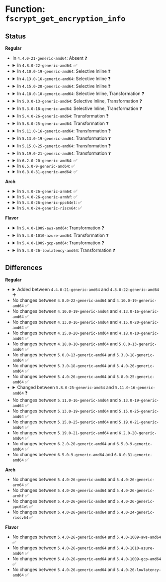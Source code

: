 # Function: <code>fscrypt_get_encryption_info</code>

## Status
<b>Regular</b>
<ul>
<li>
In <code>4.4.0-21-generic-amd64</code>: Absent ❓
</li>
<li>
<details>
<summary>In <code>4.8.0-22-generic-amd64</code>: ✅</summary>

```c
int fscrypt_get_encryption_info(struct inode * inode)
```

```json
{
  "name": "fscrypt_get_encryption_info",
  "collision_type": "Unique Global",
  "inline_type": "No",
  "funcs": [
    {
      "addr": 18446744071581509808,
      "name": "fscrypt_get_encryption_info",
      "external": true,
      "loc": "fs/crypto/keyinfo.c:292",
      "file": "fs/crypto/keyinfo.c",
      "inline": "seen, unknown",
      "caller_inline": [],
      "caller_func": [
        "fs/crypto/policy.c:fscrypt_inherit_context",
        "fs/crypto/policy.c:fscrypt_inherit_context",
        "fs/ext4/dir.c:ext4_readdir",
        "fs/ext4/file.c:ext4_file_open",
        "fs/ext4/ialloc.c:__ext4_new_inode",
        "fs/ext4/namei.c:ext4_symlink",
        "fs/ext4/namei.c:htree_dirblock_to_tree",
        "fs/ext4/symlink.c:ext4_encrypted_get_link"
      ]
    }
  ],
  "symbols": [
    {
      "addr": 18446744071581509808,
      "name": "fscrypt_get_encryption_info",
      "section": ".text",
      "bind": "STB_GLOBAL",
      "size": 48
    }
  ]
}
```
</details>
</li>
<li>
<details>
<summary>In <code>4.10.0-19-generic-amd64</code>: Selective Inline ❓</summary>

```c
int fscrypt_get_encryption_info(struct inode * inode)
```

```json
{
  "name": "fscrypt_get_encryption_info",
  "collision_type": "Unique Global",
  "inline_type": "Selective",
  "funcs": [
    {
      "addr": 18446744071581593968,
      "name": "fscrypt_get_encryption_info",
      "external": true,
      "loc": "fs/crypto/keyinfo.c:173",
      "file": "fs/crypto/keyinfo.c",
      "inline": "not declared, inlined",
      "caller_inline": [],
      "caller_func": [
        "fs/crypto/fname.c:fscrypt_setup_filename",
        "fs/crypto/policy.c:fscrypt_inherit_context",
        "fs/crypto/policy.c:fscrypt_inherit_context",
        "fs/ext4/dir.c:ext4_readdir",
        "fs/ext4/file.c:ext4_file_open",
        "fs/ext4/ialloc.c:__ext4_new_inode",
        "fs/ext4/namei.c:ext4_symlink",
        "fs/ext4/namei.c:htree_dirblock_to_tree",
        "fs/ext4/symlink.c:ext4_encrypted_get_link"
      ]
    }
  ],
  "symbols": [
    {
      "addr": 18446744071581593968,
      "name": "fscrypt_get_encryption_info",
      "section": ".text",
      "bind": "STB_GLOBAL",
      "size": 1091
    }
  ]
}
```
</details>
</li>
<li>
<details>
<summary>In <code>4.13.0-16-generic-amd64</code>: Selective Inline ❓</summary>

```c
int fscrypt_get_encryption_info(struct inode * inode)
```

```json
{
  "name": "fscrypt_get_encryption_info",
  "collision_type": "Unique Global",
  "inline_type": "Selective",
  "funcs": [
    {
      "addr": 18446744071581653936,
      "name": "fscrypt_get_encryption_info",
      "external": true,
      "loc": "fs/crypto/keyinfo.c:251",
      "file": "fs/crypto/keyinfo.c",
      "inline": "not declared, inlined",
      "caller_inline": [],
      "caller_func": [
        "fs/crypto/fname.c:fscrypt_setup_filename",
        "fs/crypto/policy.c:fscrypt_has_permitted_context",
        "fs/crypto/policy.c:fscrypt_has_permitted_context",
        "fs/ext4/dir.c:ext4_readdir",
        "fs/ext4/file.c:ext4_file_open",
        "fs/ext4/ialloc.c:__ext4_new_inode",
        "fs/ext4/inode.c:ext4_setattr",
        "fs/ext4/namei.c:ext4_symlink",
        "fs/ext4/namei.c:htree_dirblock_to_tree",
        "fs/ext4/symlink.c:ext4_encrypted_get_link"
      ]
    }
  ],
  "symbols": [
    {
      "addr": 18446744071581653936,
      "name": "fscrypt_get_encryption_info",
      "section": ".text",
      "bind": "STB_GLOBAL",
      "size": 1364
    }
  ]
}
```
</details>
</li>
<li>
<details>
<summary>In <code>4.15.0-20-generic-amd64</code>: Selective Inline ❓</summary>

```c
int fscrypt_get_encryption_info(struct inode * inode)
```

```json
{
  "name": "fscrypt_get_encryption_info",
  "collision_type": "Unique Global",
  "inline_type": "Selective",
  "funcs": [
    {
      "addr": 18446744071581798528,
      "name": "fscrypt_get_encryption_info",
      "external": true,
      "loc": "fs/crypto/keyinfo.c:242",
      "file": "fs/crypto/keyinfo.c",
      "inline": "not declared, inlined",
      "caller_inline": [],
      "caller_func": [
        "fs/crypto/fname.c:fscrypt_setup_filename",
        "fs/crypto/hooks.c:__fscrypt_prepare_link",
        "fs/crypto/hooks.c:fscrypt_file_open",
        "fs/crypto/policy.c:fscrypt_has_permitted_context",
        "fs/crypto/policy.c:fscrypt_has_permitted_context",
        "fs/ext4/dir.c:ext4_readdir",
        "fs/ext4/ialloc.c:__ext4_new_inode",
        "fs/ext4/inode.c:ext4_setattr",
        "fs/ext4/namei.c:ext4_symlink",
        "fs/ext4/namei.c:htree_dirblock_to_tree",
        "fs/ext4/symlink.c:ext4_encrypted_get_link"
      ]
    }
  ],
  "symbols": [
    {
      "addr": 18446744071581798528,
      "name": "fscrypt_get_encryption_info",
      "section": ".text",
      "bind": "STB_GLOBAL",
      "size": 1380
    }
  ]
}
```
</details>
</li>
<li>
<details>
<summary>In <code>4.18.0-10-generic-amd64</code>: Selective Inline, Transformation ❓</summary>

```c
int fscrypt_get_encryption_info(struct inode * inode)
```

```json
{
  "name": "fscrypt_get_encryption_info",
  "collision_type": "Unique Global",
  "inline_type": "Selective",
  "funcs": [
    {
      "addr": 18446744071581974432,
      "name": "fscrypt_get_encryption_info",
      "external": true,
      "loc": "fs/crypto/keyinfo.c:288",
      "file": "fs/crypto/keyinfo.c",
      "inline": "not declared, inlined",
      "caller_inline": [],
      "caller_func": [
        "fs/crypto/fname.c:fscrypt_setup_filename",
        "fs/crypto/hooks.c:__fscrypt_encrypt_symlink",
        "fs/crypto/hooks.c:__fscrypt_prepare_link",
        "fs/crypto/hooks.c:fscrypt_file_open",
        "fs/crypto/policy.c:fscrypt_inherit_context",
        "fs/crypto/policy.c:fscrypt_inherit_context",
        "fs/crypto/policy.c:fscrypt_has_permitted_context",
        "fs/crypto/policy.c:fscrypt_has_permitted_context",
        "fs/ext4/dir.c:ext4_readdir",
        "fs/ext4/ialloc.c:__ext4_new_inode",
        "fs/ext4/inode.c:ext4_setattr",
        "fs/ext4/namei.c:htree_dirblock_to_tree"
      ]
    }
  ],
  "symbols": [
    {
      "addr": 18446744071581973104,
      "name": "fscrypt_get_encryption_info.part.7",
      "section": ".text",
      "bind": "STB_LOCAL",
      "size": 1325
    },
    {
      "addr": 18446744071581974560,
      "name": "fscrypt_get_encryption_info.part.7.cold.10",
      "section": ".text",
      "bind": "STB_LOCAL",
      "size": 183
    },
    {
      "addr": 18446744071581974432,
      "name": "fscrypt_get_encryption_info",
      "section": ".text",
      "bind": "STB_GLOBAL",
      "size": 59
    }
  ]
}
```
</details>
</li>
<li>
<details>
<summary>In <code>5.0.0-13-generic-amd64</code>: Selective Inline, Transformation ❓</summary>

```c
int fscrypt_get_encryption_info(struct inode * inode)
```

```json
{
  "name": "fscrypt_get_encryption_info",
  "collision_type": "Unique Global",
  "inline_type": "Selective",
  "funcs": [
    {
      "addr": 18446744071582062528,
      "name": "fscrypt_get_encryption_info",
      "external": true,
      "loc": "fs/crypto/keyinfo.c:504",
      "file": "fs/crypto/keyinfo.c",
      "inline": "not declared, inlined",
      "caller_inline": [],
      "caller_func": [
        "fs/crypto/fname.c:fscrypt_setup_filename",
        "fs/crypto/hooks.c:__fscrypt_encrypt_symlink",
        "fs/crypto/hooks.c:__fscrypt_prepare_link",
        "fs/crypto/hooks.c:fscrypt_file_open",
        "fs/crypto/policy.c:fscrypt_inherit_context",
        "fs/crypto/policy.c:fscrypt_inherit_context",
        "fs/crypto/policy.c:fscrypt_has_permitted_context",
        "fs/crypto/policy.c:fscrypt_has_permitted_context",
        "fs/ext4/dir.c:ext4_readdir",
        "fs/ext4/ialloc.c:__ext4_new_inode",
        "fs/ext4/inode.c:ext4_setattr",
        "fs/ext4/namei.c:htree_dirblock_to_tree"
      ]
    }
  ],
  "symbols": [
    {
      "addr": 18446744071582061056,
      "name": "fscrypt_get_encryption_info.part.11",
      "section": ".text",
      "bind": "STB_LOCAL",
      "size": 1469
    },
    {
      "addr": 18446744071582062763,
      "name": "fscrypt_get_encryption_info.part.11.cold.18",
      "section": ".text",
      "bind": "STB_LOCAL",
      "size": 159
    },
    {
      "addr": 18446744071582062528,
      "name": "fscrypt_get_encryption_info",
      "section": ".text",
      "bind": "STB_GLOBAL",
      "size": 59
    }
  ]
}
```
</details>
</li>
<li>
<details>
<summary>In <code>5.3.0-18-generic-amd64</code>: Selective Inline, Transformation ❓</summary>

```c
int fscrypt_get_encryption_info(struct inode * inode)
```

```json
{
  "name": "fscrypt_get_encryption_info",
  "collision_type": "Unique Global",
  "inline_type": "Selective",
  "funcs": [
    {
      "addr": 18446744071582223536,
      "name": "fscrypt_get_encryption_info",
      "external": true,
      "loc": "fs/crypto/keyinfo.c:502",
      "file": "fs/crypto/keyinfo.c",
      "inline": "not declared, inlined",
      "caller_inline": [],
      "caller_func": [
        "fs/crypto/fname.c:fscrypt_setup_filename",
        "fs/crypto/hooks.c:fscrypt_get_symlink",
        "fs/crypto/hooks.c:__fscrypt_encrypt_symlink",
        "fs/crypto/hooks.c:__fscrypt_prepare_link",
        "fs/crypto/hooks.c:fscrypt_file_open",
        "fs/crypto/policy.c:fscrypt_inherit_context",
        "fs/crypto/policy.c:fscrypt_inherit_context",
        "fs/crypto/policy.c:fscrypt_has_permitted_context",
        "fs/crypto/policy.c:fscrypt_has_permitted_context",
        "fs/ext4/dir.c:ext4_readdir",
        "fs/ext4/ialloc.c:__ext4_new_inode",
        "fs/ext4/inode.c:ext4_setattr",
        "fs/ext4/namei.c:htree_dirblock_to_tree"
      ]
    }
  ],
  "symbols": [
    {
      "addr": 18446744071582222112,
      "name": "fscrypt_get_encryption_info.part.0",
      "section": ".text",
      "bind": "STB_LOCAL",
      "size": 1420
    },
    {
      "addr": 18446744071582223774,
      "name": "fscrypt_get_encryption_info.part.0.cold",
      "section": ".text",
      "bind": "STB_LOCAL",
      "size": 272
    },
    {
      "addr": 18446744071582223536,
      "name": "fscrypt_get_encryption_info",
      "section": ".text",
      "bind": "STB_GLOBAL",
      "size": 63
    }
  ]
}
```
</details>
</li>
<li>
<details>
<summary>In <code>5.4.0-26-generic-amd64</code>: Transformation ❓</summary>

```c
int fscrypt_get_encryption_info(struct inode * inode)
```

```json
{
  "name": "fscrypt_get_encryption_info",
  "collision_type": "Unique Global",
  "inline_type": "No",
  "funcs": [
    {
      "addr": 0,
      "name": "fscrypt_get_encryption_info",
      "external": true,
      "loc": "fs/crypto/keysetup.c:421",
      "file": "fs/crypto/keysetup.c",
      "inline": "seen, unknown",
      "caller_inline": [],
      "caller_func": [
        "fs/crypto/fname.c:fscrypt_setup_filename",
        "fs/crypto/hooks.c:fscrypt_get_symlink",
        "fs/crypto/hooks.c:__fscrypt_encrypt_symlink",
        "fs/crypto/hooks.c:__fscrypt_prepare_link",
        "fs/crypto/hooks.c:fscrypt_file_open",
        "fs/ext4/dir.c:ext4_readdir",
        "fs/ext4/ialloc.c:__ext4_new_inode",
        "fs/ext4/inode.c:ext4_setattr",
        "fs/ext4/namei.c:htree_dirblock_to_tree"
      ]
    }
  ],
  "symbols": [
    {
      "addr": 18446744071582310543,
      "name": "fscrypt_get_encryption_info.cold",
      "section": ".text",
      "bind": "STB_LOCAL",
      "size": 203
    },
    {
      "addr": 18446744071582309056,
      "name": "fscrypt_get_encryption_info",
      "section": ".text",
      "bind": "STB_GLOBAL",
      "size": 1241
    }
  ]
}
```
</details>
</li>
<li>
<details>
<summary>In <code>5.8.0-25-generic-amd64</code>: Transformation ❓</summary>

```c
int fscrypt_get_encryption_info(struct inode * inode)
```

```json
{
  "name": "fscrypt_get_encryption_info",
  "collision_type": "Unique Global",
  "inline_type": "No",
  "funcs": [
    {
      "addr": 0,
      "name": "fscrypt_get_encryption_info",
      "external": true,
      "loc": "fs/crypto/keysetup.c:430",
      "file": "fs/crypto/keysetup.c",
      "inline": "seen, unknown",
      "caller_inline": [],
      "caller_func": [
        "fs/crypto/fname.c:fscrypt_setup_filename",
        "fs/crypto/hooks.c:fscrypt_get_symlink",
        "fs/crypto/hooks.c:__fscrypt_encrypt_symlink",
        "fs/crypto/hooks.c:fscrypt_prepare_setflags",
        "fs/crypto/policy.c:fscrypt_inherit_context",
        "fs/crypto/policy.c:fscrypt_inherit_context",
        "fs/ext4/dir.c:ext4_readdir",
        "fs/ext4/ialloc.c:__ext4_new_inode",
        "fs/ext4/inode.c:ext4_setattr",
        "fs/ext4/namei.c:htree_dirblock_to_tree"
      ]
    }
  ],
  "symbols": [
    {
      "addr": 18446744071582597078,
      "name": "fscrypt_get_encryption_info.cold",
      "section": ".text",
      "bind": "STB_LOCAL",
      "size": 60
    },
    {
      "addr": 18446744071582595648,
      "name": "fscrypt_get_encryption_info",
      "section": ".text",
      "bind": "STB_GLOBAL",
      "size": 1070
    }
  ]
}
```
</details>
</li>
<li>
<details>
<summary>In <code>5.11.0-16-generic-amd64</code>: Transformation ❓</summary>

```c
int fscrypt_get_encryption_info(struct inode * inode, bool allow_unsupported)
```

```json
{
  "name": "fscrypt_get_encryption_info",
  "collision_type": "Unique Global",
  "inline_type": "No",
  "funcs": [
    {
      "addr": 0,
      "name": "fscrypt_get_encryption_info",
      "external": true,
      "loc": "fs/crypto/keysetup.c:564",
      "file": "fs/crypto/keysetup.c",
      "inline": "seen, unknown",
      "caller_inline": [],
      "caller_func": [
        "fs/crypto/fname.c:fscrypt_setup_filename",
        "fs/crypto/hooks.c:fscrypt_get_symlink",
        "fs/crypto/hooks.c:fscrypt_prepare_setflags",
        "fs/crypto/hooks.c:__fscrypt_prepare_readdir",
        "fs/crypto/policy.c:fscrypt_policy_to_inherit"
      ]
    }
  ],
  "symbols": [
    {
      "addr": 18446744071591342014,
      "name": "fscrypt_get_encryption_info.cold",
      "section": ".text",
      "bind": "STB_LOCAL",
      "size": 57
    },
    {
      "addr": 18446744071582667696,
      "name": "fscrypt_get_encryption_info",
      "section": ".text",
      "bind": "STB_GLOBAL",
      "size": 322
    }
  ]
}
```
</details>
</li>
<li>
<details>
<summary>In <code>5.13.0-19-generic-amd64</code>: Transformation ❓</summary>

```c
int fscrypt_get_encryption_info(struct inode * inode, bool allow_unsupported)
```

```json
{
  "name": "fscrypt_get_encryption_info",
  "collision_type": "Unique Global",
  "inline_type": "No",
  "funcs": [
    {
      "addr": 0,
      "name": "fscrypt_get_encryption_info",
      "external": true,
      "loc": "fs/crypto/keysetup.c:588",
      "file": "fs/crypto/keysetup.c",
      "inline": "seen, unknown",
      "caller_inline": [],
      "caller_func": [
        "fs/crypto/fname.c:fscrypt_setup_filename",
        "fs/crypto/hooks.c:fscrypt_get_symlink",
        "fs/crypto/hooks.c:fscrypt_prepare_setflags",
        "fs/crypto/hooks.c:__fscrypt_prepare_readdir",
        "fs/crypto/policy.c:fscrypt_policy_to_inherit"
      ]
    }
  ],
  "symbols": [
    {
      "addr": 18446744071591284759,
      "name": "fscrypt_get_encryption_info.cold",
      "section": ".text",
      "bind": "STB_LOCAL",
      "size": 57
    },
    {
      "addr": 18446744071582696592,
      "name": "fscrypt_get_encryption_info",
      "section": ".text",
      "bind": "STB_GLOBAL",
      "size": 322
    }
  ]
}
```
</details>
</li>
<li>
<details>
<summary>In <code>5.15.0-25-generic-amd64</code>: Transformation ❓</summary>

```c
int fscrypt_get_encryption_info(struct inode * inode, bool allow_unsupported)
```

```json
{
  "name": "fscrypt_get_encryption_info",
  "collision_type": "Unique Global",
  "inline_type": "No",
  "funcs": [
    {
      "addr": 0,
      "name": "fscrypt_get_encryption_info",
      "external": true,
      "loc": "fs/crypto/keysetup.c:621",
      "file": "fs/crypto/keysetup.c",
      "inline": "seen, unknown",
      "caller_inline": [],
      "caller_func": [
        "fs/crypto/fname.c:fscrypt_setup_filename",
        "fs/crypto/hooks.c:fscrypt_get_symlink",
        "fs/crypto/hooks.c:fscrypt_prepare_setflags",
        "fs/crypto/hooks.c:__fscrypt_prepare_readdir",
        "fs/crypto/policy.c:fscrypt_policy_to_inherit"
      ]
    }
  ],
  "symbols": [
    {
      "addr": 18446744071592240880,
      "name": "fscrypt_get_encryption_info.cold",
      "section": ".text",
      "bind": "STB_LOCAL",
      "size": 57
    },
    {
      "addr": 18446744071583022592,
      "name": "fscrypt_get_encryption_info",
      "section": ".text",
      "bind": "STB_GLOBAL",
      "size": 322
    }
  ]
}
```
</details>
</li>
<li>
<details>
<summary>In <code>5.19.0-21-generic-amd64</code>: Transformation ❓</summary>

```c
int fscrypt_get_encryption_info(struct inode * inode, bool allow_unsupported)
```

```json
{
  "name": "fscrypt_get_encryption_info",
  "collision_type": "Unique Global",
  "inline_type": "No",
  "funcs": [
    {
      "addr": 0,
      "name": "fscrypt_get_encryption_info",
      "external": true,
      "loc": "fs/crypto/keysetup.c:608",
      "file": "fs/crypto/keysetup.c",
      "inline": "seen, unknown",
      "caller_inline": [],
      "caller_func": [
        "fs/crypto/fname.c:fscrypt_setup_filename",
        "fs/crypto/hooks.c:fscrypt_get_symlink",
        "fs/crypto/hooks.c:fscrypt_prepare_setflags",
        "fs/crypto/hooks.c:__fscrypt_prepare_readdir",
        "fs/crypto/policy.c:fscrypt_policy_to_inherit",
        "fs/crypto/policy.c:fscrypt_has_permitted_context",
        "fs/crypto/policy.c:fscrypt_has_permitted_context"
      ]
    }
  ],
  "symbols": [
    {
      "addr": 18446744071594019662,
      "name": "fscrypt_get_encryption_info.cold",
      "section": ".text",
      "bind": "STB_LOCAL",
      "size": 56
    },
    {
      "addr": 18446744071583494592,
      "name": "fscrypt_get_encryption_info",
      "section": ".text",
      "bind": "STB_GLOBAL",
      "size": 393
    }
  ]
}
```
</details>
</li>
<li>
<details>
<summary>In <code>6.2.0-20-generic-amd64</code>: ✅</summary>

```c
int fscrypt_get_encryption_info(struct inode * inode, bool allow_unsupported)
```

```json
{
  "name": "fscrypt_get_encryption_info",
  "collision_type": "Unique Global",
  "inline_type": "No",
  "funcs": [
    {
      "addr": 18446744071584090304,
      "name": "fscrypt_get_encryption_info",
      "external": true,
      "loc": "fs/crypto/keysetup.c:617",
      "file": "fs/crypto/keysetup.c",
      "inline": "seen, unknown",
      "caller_inline": [],
      "caller_func": [
        "fs/crypto/fname.c:fscrypt_setup_filename",
        "fs/crypto/hooks.c:fscrypt_get_symlink",
        "fs/crypto/hooks.c:fscrypt_prepare_setflags",
        "fs/crypto/hooks.c:__fscrypt_prepare_readdir",
        "fs/crypto/policy.c:fscrypt_policy_to_inherit",
        "fs/crypto/policy.c:fscrypt_has_permitted_context",
        "fs/crypto/policy.c:fscrypt_has_permitted_context"
      ]
    }
  ],
  "symbols": [
    {
      "addr": 18446744071584090304,
      "name": "fscrypt_get_encryption_info",
      "section": ".text",
      "bind": "STB_GLOBAL",
      "size": 440
    }
  ]
}
```
</details>
</li>
<li>
<details>
<summary>In <code>6.5.0-9-generic-amd64</code>: ✅</summary>

```c
int fscrypt_get_encryption_info(struct inode * inode, bool allow_unsupported)
```

```json
{
  "name": "fscrypt_get_encryption_info",
  "collision_type": "Unique Global",
  "inline_type": "No",
  "funcs": [
    {
      "addr": 18446744071584317264,
      "name": "fscrypt_get_encryption_info",
      "external": true,
      "loc": "fs/crypto/keysetup.c:636",
      "file": "fs/crypto/keysetup.c",
      "inline": "seen, unknown",
      "caller_inline": [],
      "caller_func": [
        "fs/crypto/fname.c:fscrypt_setup_filename",
        "fs/crypto/hooks.c:fscrypt_get_symlink",
        "fs/crypto/hooks.c:fscrypt_prepare_setflags",
        "fs/crypto/hooks.c:__fscrypt_prepare_readdir",
        "fs/crypto/policy.c:fscrypt_policy_to_inherit",
        "fs/crypto/policy.c:fscrypt_has_permitted_context",
        "fs/crypto/policy.c:fscrypt_has_permitted_context"
      ]
    }
  ],
  "symbols": [
    {
      "addr": 18446744071584317264,
      "name": "fscrypt_get_encryption_info",
      "section": ".text",
      "bind": "STB_GLOBAL",
      "size": 440
    }
  ]
}
```
</details>
</li>
<li>
<details>
<summary>In <code>6.8.0-31-generic-amd64</code>: ✅</summary>

```c
int fscrypt_get_encryption_info(struct inode * inode, bool allow_unsupported)
```

```json
{
  "name": "fscrypt_get_encryption_info",
  "collision_type": "Unique Global",
  "inline_type": "No",
  "funcs": [
    {
      "addr": 18446744071584534688,
      "name": "fscrypt_get_encryption_info",
      "external": true,
      "loc": "fs/crypto/keysetup.c:643",
      "file": "fs/crypto/keysetup.c",
      "inline": "seen, unknown",
      "caller_inline": [],
      "caller_func": [
        "fs/crypto/fname.c:fscrypt_setup_filename",
        "fs/crypto/hooks.c:fscrypt_get_symlink",
        "fs/crypto/hooks.c:fscrypt_prepare_setflags",
        "fs/crypto/hooks.c:__fscrypt_prepare_readdir",
        "fs/crypto/policy.c:fscrypt_policy_to_inherit",
        "fs/crypto/policy.c:fscrypt_has_permitted_context",
        "fs/crypto/policy.c:fscrypt_has_permitted_context"
      ]
    }
  ],
  "symbols": [
    {
      "addr": 18446744071584534688,
      "name": "fscrypt_get_encryption_info",
      "section": ".text",
      "bind": "STB_GLOBAL",
      "size": 440
    }
  ]
}
```
</details>
</li>
</ul>
<b>Arch</b>
<ul>
<li>
<details>
<summary>In <code>5.4.0-26-generic-arm64</code>: ✅</summary>

```c
int fscrypt_get_encryption_info(struct inode * inode)
```

```json
{
  "name": "fscrypt_get_encryption_info",
  "collision_type": "Unique Global",
  "inline_type": "No",
  "funcs": [
    {
      "addr": 18446603336493886944,
      "name": "fscrypt_get_encryption_info",
      "external": true,
      "loc": "fs/crypto/keysetup.c:421",
      "file": "fs/crypto/keysetup.c",
      "inline": "seen, unknown",
      "caller_inline": [],
      "caller_func": [
        "fs/crypto/fname.c:fscrypt_setup_filename",
        "fs/crypto/hooks.c:fscrypt_get_symlink",
        "fs/crypto/hooks.c:__fscrypt_encrypt_symlink",
        "fs/crypto/hooks.c:__fscrypt_prepare_link",
        "fs/crypto/hooks.c:fscrypt_file_open",
        "fs/ext4/dir.c:ext4_readdir",
        "fs/ext4/ialloc.c:__ext4_new_inode",
        "fs/ext4/inode.c:ext4_setattr",
        "fs/ext4/namei.c:htree_dirblock_to_tree"
      ]
    }
  ],
  "symbols": [
    {
      "addr": 18446603336493886944,
      "name": "fscrypt_get_encryption_info",
      "section": ".text",
      "bind": "STB_GLOBAL",
      "size": 1424
    }
  ]
}
```
</details>
</li>
<li>
<details>
<summary>In <code>5.4.0-26-generic-armhf</code>: ✅</summary>

```c
int fscrypt_get_encryption_info(struct inode * inode)
```

```json
{
  "name": "fscrypt_get_encryption_info",
  "collision_type": "Unique Global",
  "inline_type": "No",
  "funcs": [
    {
      "addr": 3227367676,
      "name": "fscrypt_get_encryption_info",
      "external": true,
      "loc": "fs/crypto/keysetup.c:421",
      "file": "fs/crypto/keysetup.c",
      "inline": "seen, unknown",
      "caller_inline": [],
      "caller_func": [
        "fs/crypto/hooks.c:fscrypt_get_symlink",
        "fs/crypto/hooks.c:__fscrypt_encrypt_symlink",
        "fs/crypto/hooks.c:__fscrypt_prepare_link",
        "fs/crypto/hooks.c:fscrypt_file_open",
        "fs/ext4/dir.c:ext4_readdir",
        "fs/ext4/ialloc.c:__ext4_new_inode",
        "fs/ext4/inode.c:ext4_setattr",
        "fs/ext4/namei.c:htree_dirblock_to_tree"
      ]
    }
  ],
  "symbols": [
    {
      "addr": 3227367676,
      "name": "fscrypt_get_encryption_info",
      "section": ".text",
      "bind": "STB_GLOBAL",
      "size": 1488
    }
  ]
}
```
</details>
</li>
<li>
<details>
<summary>In <code>5.4.0-26-generic-ppc64el</code>: ✅</summary>

```c
int fscrypt_get_encryption_info(struct inode * inode)
```

```json
{
  "name": "fscrypt_get_encryption_info",
  "collision_type": "Unique Global",
  "inline_type": "No",
  "funcs": [
    {
      "addr": 13835058055287522480,
      "name": "fscrypt_get_encryption_info",
      "external": true,
      "loc": "fs/crypto/keysetup.c:421",
      "file": "fs/crypto/keysetup.c",
      "inline": "seen, unknown",
      "caller_inline": [],
      "caller_func": [
        "fs/crypto/fname.c:fscrypt_setup_filename",
        "fs/crypto/hooks.c:fscrypt_get_symlink",
        "fs/crypto/hooks.c:__fscrypt_encrypt_symlink",
        "fs/crypto/hooks.c:__fscrypt_prepare_link",
        "fs/crypto/hooks.c:fscrypt_file_open",
        "fs/ext4/dir.c:ext4_readdir",
        "fs/ext4/ialloc.c:__ext4_new_inode",
        "fs/ext4/inode.c:ext4_setattr",
        "fs/ext4/namei.c:htree_dirblock_to_tree"
      ]
    }
  ],
  "symbols": [
    {
      "addr": 13835058055287522480,
      "name": "fscrypt_get_encryption_info",
      "section": ".text",
      "bind": "STB_GLOBAL",
      "size": 1828
    }
  ]
}
```
</details>
</li>
<li>
<details>
<summary>In <code>5.4.0-24-generic-riscv64</code>: ✅</summary>

```c
int fscrypt_get_encryption_info(struct inode * inode)
```

```json
{
  "name": "fscrypt_get_encryption_info",
  "collision_type": "Unique Global",
  "inline_type": "No",
  "funcs": [
    {
      "addr": 18446743936273447850,
      "name": "fscrypt_get_encryption_info",
      "external": true,
      "loc": "fs/crypto/keysetup.c:421",
      "file": "fs/crypto/keysetup.c",
      "inline": "seen, unknown",
      "caller_inline": [],
      "caller_func": [
        "fs/crypto/hooks.c:fscrypt_get_symlink",
        "fs/crypto/hooks.c:__fscrypt_encrypt_symlink",
        "fs/crypto/hooks.c:__fscrypt_prepare_link",
        "fs/crypto/hooks.c:fscrypt_file_open",
        "fs/ext4/dir.c:ext4_readdir",
        "fs/ext4/ialloc.c:__ext4_new_inode",
        "fs/ext4/inode.c:ext4_setattr",
        "fs/ext4/namei.c:htree_dirblock_to_tree"
      ]
    }
  ],
  "symbols": [
    {
      "addr": 18446743936273447850,
      "name": "fscrypt_get_encryption_info",
      "section": ".text",
      "bind": "STB_GLOBAL",
      "size": 1136
    }
  ]
}
```
</details>
</li>
</ul>
<b>Flavor</b>
<ul>
<li>
<details>
<summary>In <code>5.4.0-1009-aws-amd64</code>: Transformation ❓</summary>

```c
int fscrypt_get_encryption_info(struct inode * inode)
```

```json
{
  "name": "fscrypt_get_encryption_info",
  "collision_type": "Unique Global",
  "inline_type": "No",
  "funcs": [
    {
      "addr": 0,
      "name": "fscrypt_get_encryption_info",
      "external": true,
      "loc": "fs/crypto/keysetup.c:421",
      "file": "fs/crypto/keysetup.c",
      "inline": "seen, unknown",
      "caller_inline": [],
      "caller_func": [
        "fs/crypto/fname.c:fscrypt_setup_filename",
        "fs/crypto/hooks.c:fscrypt_get_symlink",
        "fs/crypto/hooks.c:__fscrypt_encrypt_symlink",
        "fs/crypto/hooks.c:__fscrypt_prepare_link",
        "fs/crypto/hooks.c:fscrypt_file_open",
        "fs/ext4/dir.c:ext4_readdir",
        "fs/ext4/ialloc.c:__ext4_new_inode",
        "fs/ext4/inode.c:ext4_setattr",
        "fs/ext4/namei.c:htree_dirblock_to_tree"
      ]
    }
  ],
  "symbols": [
    {
      "addr": 18446744071582279279,
      "name": "fscrypt_get_encryption_info.cold",
      "section": ".text",
      "bind": "STB_LOCAL",
      "size": 203
    },
    {
      "addr": 18446744071582277792,
      "name": "fscrypt_get_encryption_info",
      "section": ".text",
      "bind": "STB_GLOBAL",
      "size": 1241
    }
  ]
}
```
</details>
</li>
<li>
<details>
<summary>In <code>5.4.0-1010-azure-amd64</code>: Transformation ❓</summary>

```c
int fscrypt_get_encryption_info(struct inode * inode)
```

```json
{
  "name": "fscrypt_get_encryption_info",
  "collision_type": "Unique Global",
  "inline_type": "No",
  "funcs": [
    {
      "addr": 0,
      "name": "fscrypt_get_encryption_info",
      "external": true,
      "loc": "fs/crypto/keysetup.c:421",
      "file": "fs/crypto/keysetup.c",
      "inline": "seen, unknown",
      "caller_inline": [],
      "caller_func": [
        "fs/crypto/fname.c:fscrypt_setup_filename",
        "fs/crypto/hooks.c:fscrypt_get_symlink",
        "fs/crypto/hooks.c:__fscrypt_encrypt_symlink",
        "fs/crypto/hooks.c:__fscrypt_prepare_link",
        "fs/crypto/hooks.c:fscrypt_file_open",
        "fs/ext4/dir.c:ext4_readdir",
        "fs/ext4/ialloc.c:__ext4_new_inode",
        "fs/ext4/inode.c:ext4_setattr",
        "fs/ext4/namei.c:htree_dirblock_to_tree"
      ]
    }
  ],
  "symbols": [
    {
      "addr": 18446744071582217039,
      "name": "fscrypt_get_encryption_info.cold",
      "section": ".text",
      "bind": "STB_LOCAL",
      "size": 203
    },
    {
      "addr": 18446744071582215552,
      "name": "fscrypt_get_encryption_info",
      "section": ".text",
      "bind": "STB_GLOBAL",
      "size": 1241
    }
  ]
}
```
</details>
</li>
<li>
<details>
<summary>In <code>5.4.0-1009-gcp-amd64</code>: Transformation ❓</summary>

```c
int fscrypt_get_encryption_info(struct inode * inode)
```

```json
{
  "name": "fscrypt_get_encryption_info",
  "collision_type": "Unique Global",
  "inline_type": "No",
  "funcs": [
    {
      "addr": 0,
      "name": "fscrypt_get_encryption_info",
      "external": true,
      "loc": "fs/crypto/keysetup.c:421",
      "file": "fs/crypto/keysetup.c",
      "inline": "seen, unknown",
      "caller_inline": [],
      "caller_func": [
        "fs/crypto/fname.c:fscrypt_setup_filename",
        "fs/crypto/hooks.c:fscrypt_get_symlink",
        "fs/crypto/hooks.c:__fscrypt_encrypt_symlink",
        "fs/crypto/hooks.c:__fscrypt_prepare_link",
        "fs/crypto/hooks.c:fscrypt_file_open",
        "fs/ext4/dir.c:ext4_readdir",
        "fs/ext4/ialloc.c:__ext4_new_inode",
        "fs/ext4/inode.c:ext4_setattr",
        "fs/ext4/namei.c:htree_dirblock_to_tree"
      ]
    }
  ],
  "symbols": [
    {
      "addr": 18446744071582269759,
      "name": "fscrypt_get_encryption_info.cold",
      "section": ".text",
      "bind": "STB_LOCAL",
      "size": 203
    },
    {
      "addr": 18446744071582268272,
      "name": "fscrypt_get_encryption_info",
      "section": ".text",
      "bind": "STB_GLOBAL",
      "size": 1241
    }
  ]
}
```
</details>
</li>
<li>
<details>
<summary>In <code>5.4.0-26-lowlatency-amd64</code>: Transformation ❓</summary>

```c
int fscrypt_get_encryption_info(struct inode * inode)
```

```json
{
  "name": "fscrypt_get_encryption_info",
  "collision_type": "Unique Global",
  "inline_type": "No",
  "funcs": [
    {
      "addr": 0,
      "name": "fscrypt_get_encryption_info",
      "external": true,
      "loc": "fs/crypto/keysetup.c:421",
      "file": "fs/crypto/keysetup.c",
      "inline": "seen, unknown",
      "caller_inline": [],
      "caller_func": [
        "fs/crypto/fname.c:fscrypt_setup_filename",
        "fs/crypto/hooks.c:fscrypt_get_symlink",
        "fs/crypto/hooks.c:__fscrypt_encrypt_symlink",
        "fs/crypto/hooks.c:__fscrypt_prepare_link",
        "fs/crypto/hooks.c:fscrypt_file_open",
        "fs/ext4/dir.c:ext4_readdir",
        "fs/ext4/ialloc.c:__ext4_new_inode",
        "fs/ext4/inode.c:ext4_setattr",
        "fs/ext4/namei.c:htree_dirblock_to_tree"
      ]
    }
  ],
  "symbols": [
    {
      "addr": 18446744071582348317,
      "name": "fscrypt_get_encryption_info.cold",
      "section": ".text",
      "bind": "STB_LOCAL",
      "size": 203
    },
    {
      "addr": 18446744071582346832,
      "name": "fscrypt_get_encryption_info",
      "section": ".text",
      "bind": "STB_GLOBAL",
      "size": 1239
    }
  ]
}
```
</details>
</li>
</ul>

## Differences
<b>Regular</b>
<ul>
<li>
<details>
<summary>Added between <code>4.4.0-21-generic-amd64</code> and <code>4.8.0-22-generic-amd64</code> ➕</summary>

```c
int fscrypt_get_encryption_info(struct inode * inode)
```
</details>
</li>
<li>
No changes between <code>4.8.0-22-generic-amd64</code> and <code>4.10.0-19-generic-amd64</code> ✅
</li>
<li>
No changes between <code>4.10.0-19-generic-amd64</code> and <code>4.13.0-16-generic-amd64</code> ✅
</li>
<li>
No changes between <code>4.13.0-16-generic-amd64</code> and <code>4.15.0-20-generic-amd64</code> ✅
</li>
<li>
No changes between <code>4.15.0-20-generic-amd64</code> and <code>4.18.0-10-generic-amd64</code> ✅
</li>
<li>
No changes between <code>4.18.0-10-generic-amd64</code> and <code>5.0.0-13-generic-amd64</code> ✅
</li>
<li>
No changes between <code>5.0.0-13-generic-amd64</code> and <code>5.3.0-18-generic-amd64</code> ✅
</li>
<li>
No changes between <code>5.3.0-18-generic-amd64</code> and <code>5.4.0-26-generic-amd64</code> ✅
</li>
<li>
No changes between <code>5.4.0-26-generic-amd64</code> and <code>5.8.0-25-generic-amd64</code> ✅
</li>
<li>
<details>
<summary>Changed between <code>5.8.0-25-generic-amd64</code> and <code>5.11.0-16-generic-amd64</code> ❓</summary>
<ul>
<li>
<b>Param added. </b>
<code>bool allow_unsupported</code>
</li>
</ul>
</details>
</li>
<li>
No changes between <code>5.11.0-16-generic-amd64</code> and <code>5.13.0-19-generic-amd64</code> ✅
</li>
<li>
No changes between <code>5.13.0-19-generic-amd64</code> and <code>5.15.0-25-generic-amd64</code> ✅
</li>
<li>
No changes between <code>5.15.0-25-generic-amd64</code> and <code>5.19.0-21-generic-amd64</code> ✅
</li>
<li>
No changes between <code>5.19.0-21-generic-amd64</code> and <code>6.2.0-20-generic-amd64</code> ✅
</li>
<li>
No changes between <code>6.2.0-20-generic-amd64</code> and <code>6.5.0-9-generic-amd64</code> ✅
</li>
<li>
No changes between <code>6.5.0-9-generic-amd64</code> and <code>6.8.0-31-generic-amd64</code> ✅
</li>
</ul>
<b>Arch</b>
<ul>
<li>
No changes between <code>5.4.0-26-generic-amd64</code> and <code>5.4.0-26-generic-arm64</code> ✅
</li>
<li>
No changes between <code>5.4.0-26-generic-amd64</code> and <code>5.4.0-26-generic-armhf</code> ✅
</li>
<li>
No changes between <code>5.4.0-26-generic-amd64</code> and <code>5.4.0-26-generic-ppc64el</code> ✅
</li>
<li>
No changes between <code>5.4.0-26-generic-amd64</code> and <code>5.4.0-24-generic-riscv64</code> ✅
</li>
</ul>
<b>Flavor</b>
<ul>
<li>
No changes between <code>5.4.0-26-generic-amd64</code> and <code>5.4.0-1009-aws-amd64</code> ✅
</li>
<li>
No changes between <code>5.4.0-26-generic-amd64</code> and <code>5.4.0-1010-azure-amd64</code> ✅
</li>
<li>
No changes between <code>5.4.0-26-generic-amd64</code> and <code>5.4.0-1009-gcp-amd64</code> ✅
</li>
<li>
No changes between <code>5.4.0-26-generic-amd64</code> and <code>5.4.0-26-lowlatency-amd64</code> ✅
</li>
</ul>
